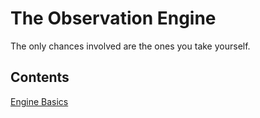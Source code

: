 # The Observation Engine

The only chances involved are the ones you take yourself.

## Contents

[Engine Basics](engine-basics#engine-basics)